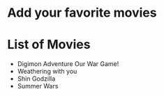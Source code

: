 # Add your favorite movies

# List of Movies
 - Digimon Adventure Our War Game!
 - Weathering with you
 - Shin Godzilla
 - Summer Wars
